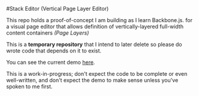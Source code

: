#Stack Editor (Vertical Page Layer Editor) 

This repo holds a proof-of-concept I am building as I learn Backbone.js. for a visual page editor that allows definition of vertically-layered full-width content containers _(Page Layers)_

This is a **temporary repository** that I intend to later delete so please do wrote code that depends on it to exist.

You can see the current demo [here](http://newclarity.net/stack-editor/).

This is a work-in-progress; don't expect the code to be complete or even well-written, and don't expect the demo to make sense unless you've spoken to me first.
